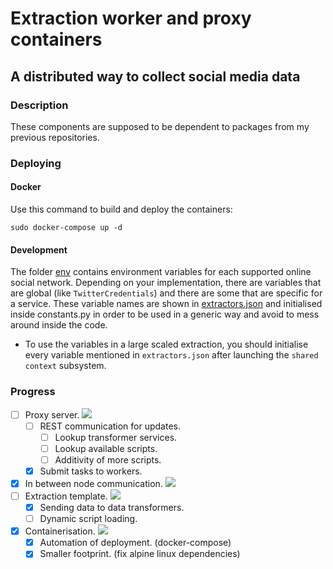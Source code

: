 # Extraction worker and proxy containers 

## A distributed way to collect social media data

### Description

These components are supposed to be dependent to packages from my previous repositories.

### Deploying

#### Docker

Use this command to build and deploy the containers:

    sudo docker-compose up -d

#### Development

  The folder [env](/env/) contains environment variables for each supported online social network.
  Depending on your implementation, there are variables that are global (like `TwitterCredentials`) and there are some that are specific for a service.
  These variable names are shown in [extractors.json](/worker/extractors.json)  and initialised inside constants.py in order to be used in a generic way and avoid to mess around inside the code.

  - To use the variables in a large scaled extraction, you should initialise every variable mentioned in `extractors.json` after launching the `shared context` subsystem.




### Progress
    

- [ ] Proxy server. ![](https://us-central1-progress-markdown.cloudfunctions.net/progress/67)
  - [ ] REST communication for updates.
    - [ ] Lookup transformer services.
    - [ ] Lookup available scripts.
    - [ ] Additivity of more scripts. 
  - [x] Submit tasks to workers.
- [x] In between node communication. ![](https://us-central1-progress-markdown.cloudfunctions.net/progress/67)
- [ ] Extraction template. ![](https://us-central1-progress-markdown.cloudfunctions.net/progress/50)
  - [x] Sending data to data transformers.
  - [ ] Dynamic script loading.
- [x] Containerisation. ![](https://us-central1-progress-markdown.cloudfunctions.net/progress/90)
  - [x] Automation of deployment. (docker-compose)
  - [x] Smaller footprint. (fix alpine linux dependencies)
